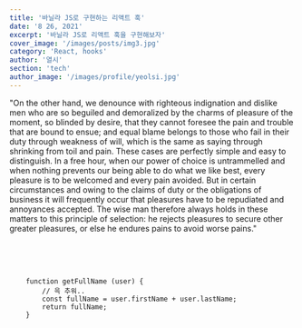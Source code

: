 ```yaml
---
title: '바닐라 JS로 구현하는 리액트 훅'
date: '8 26, 2021'
excerpt: '바닐라 JS로 리액트 훅을 구현해보자'
cover_image: '/images/posts/img3.jpg'
category: 'React, hooks'
author: '열시'
section: 'tech'
author_image: '/images/profile/yeolsi.jpg'
---
```


<div class="paragraph">
  "On the other hand, we denounce with righteous indignation and dislike men who are so beguiled and demoralized by the charms of pleasure of the moment, so blinded by desire, that they cannot foresee the pain and trouble that are bound to ensue; and equal blame belongs to those who fail in their duty through weakness of will, which is the same as saying through shrinking from toil and pain. These cases are perfectly simple and easy to distinguish. In a free hour, when our power of choice is untrammelled and when nothing prevents our being able to do what we like best, every pleasure is to be welcomed and every pain avoided. But in certain circumstances and owing to the claims of duty or the obligations of business it will frequently occur that pleasures have to be repudiated and annoyances accepted. The wise man therefore always holds in these matters to this principle of selection: he rejects pleasures to secure other greater pleasures, or else he endures pains to avoid worse pains."
</div>

<pre class="language-javascript">
  <span class="red"></span>
  <span class="yellow"></span>
  <span class="green"></span>
  <code>
    function getFullName (user) {
        // 윽 추워..
        const fullName = user.firstName + user.lastName;
        return fullName;
    }
  </code>
</pre>